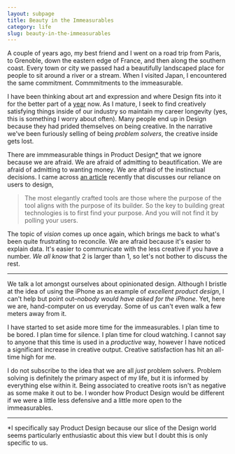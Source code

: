 ```yaml
---
layout: subpage
title: Beauty in the Immeasurables
category: life
slug: beauty-in-the-immeasurables
---
```

A couple of years ago, my best friend and I went on a road trip from Paris, to Grenoble, down the eastern edge of France, and then along the southern coast. Every town or city we passed had a beautifully landscaped place for people to sit around a river or a stream. When I visited Japan, I encountered the same commitment. Commmitments to the immeasurable.

I have been thinking about art and expression and where Design fits into it for the better part of a [year](http://helentran.com/design-as-art) now. As I mature, I seek to find creatively satisfying things inside of our industry so maintain my career longevity (yes, this is something I worry about often). Many people end up in Design because they had prided themselves on being creative. In the narrative we've been furiously selling of being *problem solvers*, the creative inside gets lost. 

There are immmeasurable things in Product Design<a id="anchor-1" href="#note-1">*</a> that we ignore because we are afraid. We are afraid of admitting to beautification. We are afraid of admitting to wanting money. We are afraid of the instinctual decisions. I came across [an article](http://farmerandfarmer.org/mastery/builder.html) recently that discusses our reliance on users to design,

> The most elegantly crafted tools are those where the purpose of the tool aligns with the purpose of its builder. So the key to building great technologies is to first find your purpose. And you will not find it by polling your users.

The topic of *vision* comes up once again, which brings me back to what's been quite frustrating to reconcile. We are afraid because it's easier to explain data. It's easier to communicate with the less creative if you have a number. *We all know* that 2 is larger than 1, so let's not bother to discuss the rest. 

<hr class="small">

We talk a lot amongst ourselves about opinionated design. Although I bristle at the idea of using the iPhone as an example of *excellent product design*, I can't help but point out–*nobody would have asked for the iPhone*. Yet, here we are, hand-computer on us everyday. Some of us can't even walk a few meters away from it.

I have started to set aside more time for the immeasurables. I plan time to be bored. I plan time for silence. I plan time for cloud watching. I cannot say to anyone that this time is used in a *productive* way, however I have noticed a significant increase in creative output. Creative satisfaction has hit an all-time high for me.

I do not subscribe to the idea that we are all *just* problem solvers. Problem solving is definitely the primary aspect of my life, but it is informed by everything else within it. Being associated to creative roots isn't as negative as some make it out to be. I wonder how Product Design would be different if we were a little less defensive and a little more open to the immeasurables.

<hr class="small">

<div class="fieldnotes">
    <p id="note-1" class="h6">*I specifically say Product Design because our slice of the Design world seems particularly enthusiastic about this view but I doubt this is only specific to us.</p>
</div>